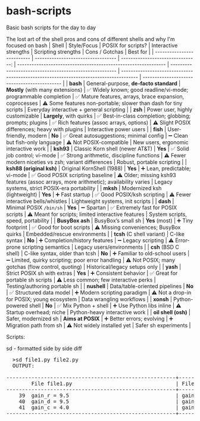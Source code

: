 # bash-scripts
Basic bash scripts for the day to day

The lost art of the shell pros and cons of different shells and why I'm focused on bash
| Shell                      | Style/Focus                        |                POSIX for scripts? | Interactive strengths                                          | Scripting strengths                                     | Cons / Gotchas                                                                        | Best for                                     |
| -------------------------- | ---------------------------------- | --------------------------------: | -------------------------------------------------------------- | ------------------------------------------------------- | ------------------------------------------------------------------------------------- | -------------------------------------------- |
| **bash**                   | General-purpose, **de-facto standard** | **Mostly** (with many extensions) | ✅ Widely known; good readline/vi-mode; programmable completion | ✅ Mature features, arrays, brace expansion, coprocesses | ⚠️ Some features non-portable; slower than dash for tiny scripts                      | Everyday interactive + general scripting     |
| **zsh**                    | Power user, highly customizable    |          **Largely**, with quirks | ✅ Best-in-class completion; globbing; prompts; plugins         | ✅ Rich features (assoc arrays, options)                 | ⚠️ Slight POSIX differences; heavy with plugins                                       | Interactive power users                      |
| **fish**                   | User-friendly, modern              |                            **No** | ✅ Great autosuggestions; minimal config                        | ➖ Clean but fish-only language                          | ⚠️ Not POSIX-compatible                                                               | New users, ergonomic interactive work        |
| **ksh93**                  | Classic Korn shell (newer AT\&T)   |                           **Yes** | ✅ Solid job control; vi-mode                                   | ✅ Strong arithmetic, discipline functions               | ⚠️ Fewer modern niceties vs zsh; variant differences                                  | Robust, portable scripting                   |
| **ksh88 (original ksh)**   | Original KornShell (1988)          |                           **Yes** | ➕ Lean, predictable; vi-mode                                   | ✅ Good POSIX scripting baseline                         | ⚠️ Older; missing ksh93 features (assoc arrays, more arithmetic); availability varies | Legacy systems, strict POSIX-era portability |
| **mksh**                   | Modernized ksh (lightweight)       |                           **Yes** | ➕ Fast startup                                                 | ✅ Good POSIX/ksh scripting                              | ⚠️ Fewer interactive bells/whistles                                                   | Lightweight systems, init scripts            |
| **dash**                   | Minimal POSIX `/bin/sh`            |                           **Yes** | ➖ Spartan                                                      | ✅ Extremely fast for POSIX scripts                      | ⚠️ Meant for scripts; limited interactive features                                    | System scripts, speed, portability           |
| **BusyBox ash**            | BusyBox’s small sh                 |                    **Yes** (most) | ➕ Tiny footprint                                               | ✅ Good for boot scripts                                 | ⚠️ Missing conveniences; BusyBox quirks                                               | Embedded/rescue environments                 |
| **tcsh** (C shell variant) | C-like syntax                      |                            **No** | ➕ Completion/history features                                  | ➖ Legacy scripting                                      | ⚠️ Error-prone scripting semantics                                                    | Legacy users/environments                    |
| **csh** (BSD C shell)      | C-like syntax, older than tcsh     |                            **No** | ➕ Familiar to old-school users                                 | ➖ Limited, quirky scripting; poor error handling        | ⚠️ Not POSIX; many gotchas (flow control, quoting)                                    | Historical/legacy setups only                |
| **yash**                   | Strict POSIX sh with extras        |                           **Yes** | ➕ Consistent behavior                                          | ✅ Great for portable sh scripts                         | ⚠️ Less common; few interactive perks                                                 | Testing/authoring portable sh                |
| **nushell**                | Data/table-oriented pipelines      |                            **No** | ✅ Structured data model                                        | ➕ Modern scripting paradigm                             | ⚠️ Not a drop-in for POSIX; young ecosystem                                           | Data wrangling workflows                     |
| **xonsh**                  | Python-powered shell               |                            **No** | ✅ Mix Python + shell                                           | ➕ Use Python libs inline                                | ⚠️ Startup overhead; niche                                                            | Python-heavy interactive work                |
| **oil shell (osh)**        | Safer, modernized sh               |                 **Aims at POSIX** | ➕ Better errors; evolving                                      | ➕ Migration path from sh                                | ⚠️ Not widely installed yet                                                           | Safer sh experiments                         |


Scripts:

sd - formatted side by side diff
<pre>
  >sd file1.py file2.py
  OUTPUT:
  
------------------------------------------------------+------------------------------------------------------
        File file1.py                                 | File file2.py
------------------------------------------------------+------------------------------------------------------
    39	gain_r = 9.5                                  |	gain_r = 1.
    40	gain_d = 9.5                                  |	gain_d = 1.
    41	gain_c = 4.0                                  |	gain_c = 1.
------------------------------------------------------+-----------------------------------------------------
</pre>
